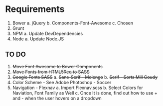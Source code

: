 # Requirements

1. Bower
	a. jQuery
	b. Components-Font-Awesome
	c. Chosen
2. Grunt
3. NPM
	a. Update DevDependencies
4. Node 
	a. Update Node.JS


## TO DO
1. <del>Move Font Awesome to Bower Components</del>
2. <del>Move Fonts from HTML5Req to SASS</del>
3. <del>Google Fonts SASS</del>
	a. <del>Sans-Serif - Molengo</del>
	b. <del>Serif - Sorts Mill Goudy</del>
4. Color Scheme - See Adobe Photoshop - Soccer
5. Navigation - Flexnav
	a. Import Flexnav.scss 
	b. Select Colors for Naviation, Font Family as Well
	c. Once It is done, find out how to use + and - when the user hovers on a dropdown

